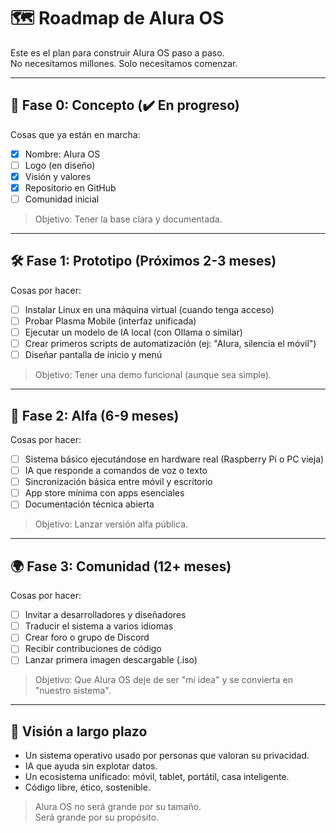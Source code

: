 # 🗺️ Roadmap de AIura OS

Este es el plan para construir AIura OS paso a paso.  
No necesitamos millones. Solo necesitamos comenzar.

---

## 📌 Fase 0: Concepto (✔️ En progreso)
Cosas que ya están en marcha:
- [x] Nombre: AIura OS
- [ ] Logo (en diseño)
- [x] Visión y valores
- [x] Repositorio en GitHub
- [ ] Comunidad inicial

> Objetivo: Tener la base clara y documentada.

---

## 🛠️ Fase 1: Prototipo (Próximos 2-3 meses)
Cosas por hacer:
- [ ] Instalar Linux en una máquina virtual (cuando tenga acceso)
- [ ] Probar Plasma Mobile (interfaz unificada)
- [ ] Ejecutar un modelo de IA local (con Ollama o similar)
- [ ] Crear primeros scripts de automatización (ej: "AIura, silencia el móvil")
- [ ] Diseñar pantalla de inicio y menú

> Objetivo: Tener una demo funcional (aunque sea simple).

---

## 🔧 Fase 2: Alfa (6-9 meses)
Cosas por hacer:
- [ ] Sistema básico ejecutándose en hardware real (Raspberry Pi o PC vieja)
- [ ] IA que responde a comandos de voz o texto
- [ ] Sincronización básica entre móvil y escritorio
- [ ] App store mínima con apps esenciales
- [ ] Documentación técnica abierta

> Objetivo: Lanzar versión alfa pública.

---

## 🌍 Fase 3: Comunidad (12+ meses)
Cosas por hacer:
- [ ] Invitar a desarrolladores y diseñadores
- [ ] Traducir el sistema a varios idiomas
- [ ] Crear foro o grupo de Discord
- [ ] Recibir contribuciones de código
- [ ] Lanzar primera imagen descargable (.iso)

> Objetivo: Que AIura OS deje de ser "mi idea" y se convierta en "nuestro sistema".

---

## 🌟 Visión a largo plazo
- Un sistema operativo usado por personas que valoran su privacidad.
- IA que ayuda sin explotar datos.
- Un ecosistema unificado: móvil, tablet, portátil, casa inteligente.
- Código libre, ético, sostenible.

> AIura OS no será grande por su tamaño.  
> Será grande por su propósito.
